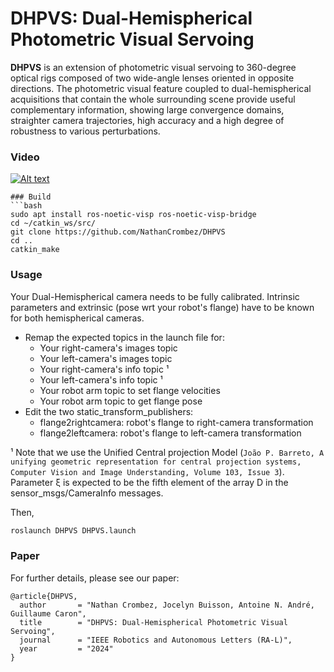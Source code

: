 # DHPVS: Dual-Hemispherical Photometric Visual Servoing

**DHPVS** is an extension of photometric visual servoing to 360-degree optical rigs
composed of two wide-angle lenses oriented in opposite directions.
The photometric visual feature coupled to dual-hemispherical
acquisitions that contain the whole surrounding scene provide
useful complementary information, showing large convergence domains,
straighter camera trajectories, high accuracy and a high degree of 
robustness to various perturbations.

### Video

[![Alt text](https://img.youtube.com/vi/hoYNN9570LE/0.jpg)](https://www.youtube.com/watch?v=hoYNN9570LE)


```
### Build
```bash
sudo apt install ros-noetic-visp ros-noetic-visp-bridge
cd ~/catkin_ws/src/
git clone https://github.com/NathanCrombez/DHPVS
cd ..
catkin_make
```

### Usage
Your Dual-Hemispherical camera needs to be fully calibrated.
Intrinsic parameters and extrinsic (pose wrt your robot's flange) have to be known for both hemispherical cameras.
* Remap the expected topics in the launch file for: 
  * Your right-camera's images topic
  * Your left-camera's images topic
  * Your right-camera's info topic ¹
  * Your left-camera's info topic ¹
  * Your robot arm topic to set flange velocities
  * Your robot arm topic to get flange pose
* Edit the two static_transform_publishers:
  * flange2rightcamera: robot's flange to right-camera transformation
  * flange2leftcamera: robot's flange to left-camera transformation 

¹ Note that we use the Unified Central projection Model (`João P. Barreto,
A unifying geometric representation for central projection systems,
Computer Vision and Image Understanding, Volume 103, Issue 3`). 
Parameter ξ is expected to be the fifth element of the array D in the sensor_msgs/CameraInfo messages.

Then,
```bash
roslaunch DHPVS DHPVS.launch
```

### Paper

For further details, please see our paper:
```
@article{DHPVS,
  author       = "Nathan Crombez, Jocelyn Buisson, Antoine N. André, Guillaume Caron", 
  title        = "DHPVS: Dual-Hemispherical Photometric Visual Servoing",
  journal      = "IEEE Robotics and Autonomous Letters (RA-L)",
  year         = "2024"
}